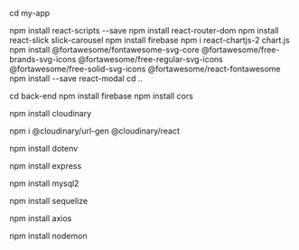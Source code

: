cd my-app

npm install react-scripts --save
npm install react-router-dom
npm install react-slick slick-carousel
npm install firebase
npm i react-chartjs-2 chart.js
npm install @fortawesome/fontawesome-svg-core @fortawesome/free-brands-svg-icons @fortawesome/free-regular-svg-icons @fortawesome/free-solid-svg-icons @fortawesome/react-fontawesome
npm install --save react-modal
cd ..

cd back-end
npm install firebase
npm install cors

npm install cloudinary

npm i @cloudinary/url-gen @cloudinary/react

npm install dotenv

npm install express

npm install mysql2

npm install sequelize

npm install axios

npm install nodemon
